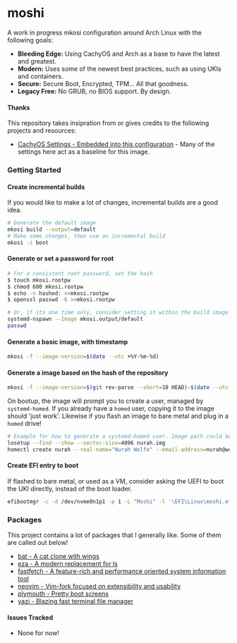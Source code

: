 # moshi
A work in progress mkosi configuration around Arch Linux with the following goals:

- **Bleeding Edge:** Using CachyOS and Arch as a base to have the latest and greatest.
- **Modern:** Uses some of the newest best practices, such as using UKIs and containers.
- **Secure:** Secure Boot, Encrypted, TPM... All that goodness.
- **Legacy Free:** No GRUB, no BIOS support. By design.

#### Thanks
This repository takes insipration from or gives credits to the following projects and resources:

- [CachyOS Settings - Embedded into this configuration](https://github.com/CachyOS/CachyOS-Settings) - Many of the settings here act as a baseline for this image.

### Getting Started

#### Create incremental builds

If you would like to make a lot of changes, incremental builds are a good idea.

```sh
# Generate the default image
mkosi build --output=default
# Make some changes, then use an incremental build
mkosi -i boot
```

#### Generate or set a password for root

```sh
# For a consistent root password, set the hash
$ touch mkosi.rootpw
$ chmod 600 mkosi.rootpw
$ echo -n hashed: >>mkosi.rootpw
$ openssl passwd -6 >>mkosi.rootpw

# Or, if its one time only, consider setting it within the build image
systemd-nspawn --Image mkosi.output/default
passwd
```

#### Generate a basic image, with timestamp

```sh
mkosi -f --image-version=$(date --utc +%Y-%m-%d)
```

#### Generate a image based on the hash of the repository

```sh
mkosi -f --image-version=$(git rev-parse --short=10 HEAD)-$(date --utc +%Y-%m-%d)
```

On bootup, the image will prompt you to create a user, managed by `systemd-homed`. If you already have a `homed` user, copying it to the image should 'just work'. Likewise if you flash an image to bare metal and plug in a `homed` drive!

```sh
# Example for how to generate a systemd-homed user. Image path could be a USB key!
losetup --find --show --sector-size=4096 nurah.img
homectl create nurah --real-name="Nurah Wolfo" --email-address=nurah@wolfo.tech --shell=/usr/bin/fish --member-of=wheel,libvirt --storage=luks --luks-discard=true --luks-offline-discard=true --uid=60069 --ssh-authorized-keys="ssh-ed25519 AAAAC3NzaC1lZDI1NTE5AAAAIGkFuzdCzeJ2B2KuUmRUTXErvo67RynDL/2/mBq9r+SW Nurah Wolfo <nurah@wolfo.tech> - Primary" --password-hint="Eat my butt" --fs-type=btrfs --image-path /dev/loop0
```

#### Create EFI entry to boot

If flashed to bare metal, or used as a VM, consider asking the UEFI to boot the UKI directly, instead of the boot loader.

```sh
efibootmgr -c -d /dev/nvme0n1p1 -p 1 -L "Moshi" -l '\EFI\Linux\moshi.efi'
```

### Packages

This project contains a lot of packages that I generally like. Some of them are called out below!

- [bat - A cat clone with wings](https://github.com/sharkdp/bat)
- [eza - A modern replacement for ls](https://github.com/eza-community/eza)
- [fastfetch - A feature-rich and performance oriented system information tool](https://github.com/fastfetch-cli/fastfetch)
- [neovim - Vim-fork focused on extensibility and usability](https://github.com/neovim/neovim)
- [plymouth - Pretty boot screens](https://gitlab.freedesktop.org/plymouth/plymouth)
- [yazi - Blazing fast terminal file manager](https://github.com/sxyazi/yazi)

#### Issues Tracked
- None for now!
